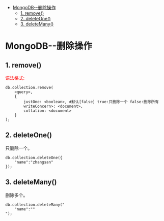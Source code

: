 * [MongoDB--删除操作](#mongodb--删除操作)
  * [1. remove()](#1-remove)
  * [2. deleteOne()](#2-deleteone)
  * [3. deleteMany()](#3-deletemany)


# MongoDB--删除操作

## 1. remove()

<font color=red>语法格式:</font>

```shell
db.collection.remove(
	<query>,
	{
		justOne: <boolean>, #默认[false] true:只删除一个 false:删除所有
		writeConcern>: <document>,
		collation: <document>
	}
);
```

## 2. deleteOne()

只删除一个。

```
db.collection.deleteOne({
	"name":"zhangsan"
});
```

## 3. deleteMany()

删除多个。

```
db.collection.deleteMany("
	"name":""
");
```

